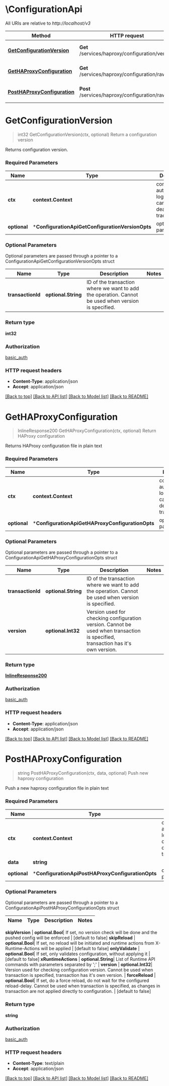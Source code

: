 # \ConfigurationApi

All URIs are relative to *http://localhost/v3*

Method | HTTP request | Description
------------- | ------------- | -------------
[**GetConfigurationVersion**](ConfigurationApi.md#GetConfigurationVersion) | **Get** /services/haproxy/configuration/version | Return a configuration version
[**GetHAProxyConfiguration**](ConfigurationApi.md#GetHAProxyConfiguration) | **Get** /services/haproxy/configuration/raw | Return HAProxy configuration
[**PostHAProxyConfiguration**](ConfigurationApi.md#PostHAProxyConfiguration) | **Post** /services/haproxy/configuration/raw | Push new haproxy configuration


# **GetConfigurationVersion**
> int32 GetConfigurationVersion(ctx, optional)
Return a configuration version

Returns configuration version.

### Required Parameters

Name | Type | Description  | Notes
------------- | ------------- | ------------- | -------------
 **ctx** | **context.Context** | context for authentication, logging, cancellation, deadlines, tracing, etc.
 **optional** | ***ConfigurationApiGetConfigurationVersionOpts** | optional parameters | nil if no parameters

### Optional Parameters
Optional parameters are passed through a pointer to a ConfigurationApiGetConfigurationVersionOpts struct

Name | Type | Description  | Notes
------------- | ------------- | ------------- | -------------
 **transactionId** | **optional.String**| ID of the transaction where we want to add the operation. Cannot be used when version is specified. | 

### Return type

**int32**

### Authorization

[basic_auth](../README.md#basic_auth)

### HTTP request headers

 - **Content-Type**: application/json
 - **Accept**: application/json

[[Back to top]](#) [[Back to API list]](../README.md#documentation-for-api-endpoints) [[Back to Model list]](../README.md#documentation-for-models) [[Back to README]](../README.md)

# **GetHAProxyConfiguration**
> InlineResponse200 GetHAProxyConfiguration(ctx, optional)
Return HAProxy configuration

Returns HAProxy configuration file in plain text

### Required Parameters

Name | Type | Description  | Notes
------------- | ------------- | ------------- | -------------
 **ctx** | **context.Context** | context for authentication, logging, cancellation, deadlines, tracing, etc.
 **optional** | ***ConfigurationApiGetHAProxyConfigurationOpts** | optional parameters | nil if no parameters

### Optional Parameters
Optional parameters are passed through a pointer to a ConfigurationApiGetHAProxyConfigurationOpts struct

Name | Type | Description  | Notes
------------- | ------------- | ------------- | -------------
 **transactionId** | **optional.String**| ID of the transaction where we want to add the operation. Cannot be used when version is specified. | 
 **version** | **optional.Int32**| Version used for checking configuration version. Cannot be used when transaction is specified, transaction has it&#39;s own version. | 

### Return type

[**InlineResponse200**](inline_response_200.md)

### Authorization

[basic_auth](../README.md#basic_auth)

### HTTP request headers

 - **Content-Type**: application/json
 - **Accept**: application/json

[[Back to top]](#) [[Back to API list]](../README.md#documentation-for-api-endpoints) [[Back to Model list]](../README.md#documentation-for-models) [[Back to README]](../README.md)

# **PostHAProxyConfiguration**
> string PostHAProxyConfiguration(ctx, data, optional)
Push new haproxy configuration

Push a new haproxy configuration file in plain text

### Required Parameters

Name | Type | Description  | Notes
------------- | ------------- | ------------- | -------------
 **ctx** | **context.Context** | context for authentication, logging, cancellation, deadlines, tracing, etc.
  **data** | **string**|  | 
 **optional** | ***ConfigurationApiPostHAProxyConfigurationOpts** | optional parameters | nil if no parameters

### Optional Parameters
Optional parameters are passed through a pointer to a ConfigurationApiPostHAProxyConfigurationOpts struct

Name | Type | Description  | Notes
------------- | ------------- | ------------- | -------------

 **skipVersion** | **optional.Bool**| If set, no version check will be done and the pushed config will be enforced | [default to false]
 **skipReload** | **optional.Bool**| If set, no reload will be initiated and runtime actions from X-Runtime-Actions will be applied | [default to false]
 **onlyValidate** | **optional.Bool**| If set, only validates configuration, without applying it | [default to false]
 **xRuntimeActions** | **optional.String**| List of Runtime API commands with parameters separated by &#39;;&#39; | 
 **version** | **optional.Int32**| Version used for checking configuration version. Cannot be used when transaction is specified, transaction has it&#39;s own version. | 
 **forceReload** | **optional.Bool**| If set, do a force reload, do not wait for the configured reload-delay. Cannot be used when transaction is specified, as changes in transaction are not applied directly to configuration. | [default to false]

### Return type

**string**

### Authorization

[basic_auth](../README.md#basic_auth)

### HTTP request headers

 - **Content-Type**: text/plain
 - **Accept**: application/json

[[Back to top]](#) [[Back to API list]](../README.md#documentation-for-api-endpoints) [[Back to Model list]](../README.md#documentation-for-models) [[Back to README]](../README.md)

